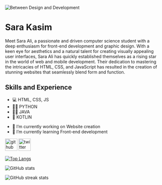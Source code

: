![Between Design and Development]([https://arturssmirnovs.github.io/github-profile-readme-generator/images/banner.png](https://github.com/sarakasimprogrammer/sarakasimprogrammer/blob/main/Banner.png))

# Sara Kasim
Meet Sara Ali, a passionate and driven computer science student with a deep enthusiasm for front-end development and graphic design. With a keen eye for aesthetics and a natural talent for creating visually appealing user interfaces, Sara Ali has quickly established themselves as a rising star in the world of web and mobile development. Their dedication to mastering the intricacies of HTML, CSS, and JavaScript has resulted in the creation of stunning websites that seamlessly blend form and function.

## Skills and Experience
* 💻 HTML, CSS, JS
* 👩‍💻 PYTHON
* 👩‍💻 JAVA
* 📱 KOTLIN

- 🔭 I’m currently working on Website creation 
- 🌱 I’m currently learning Front-end development 


[<img src='https://cdn.jsdelivr.net/npm/simple-icons@3.0.1/icons/github.svg' alt='github' height='40'>](https://github.com/sarakasimprogrammer)  [<img src='https://cdn.jsdelivr.net/npm/simple-icons@3.0.1/icons/twitter.svg' alt='twitter' height='40'>](https://twitter.com/sarakasimtech)  

[![Top Langs](https://github-readme-stats.vercel.app/api/top-langs/?username=sarakasimprogrammer)](https://github.com/anuraghazra/github-readme-stats)

![GitHub stats](https://github-readme-stats.vercel.app/api?username=sarakasimprogrammer&show_icons=true)  

![GitHub streak stats](https://streak-stats.demolab.com/?user=sarakasimprogrammer)  


